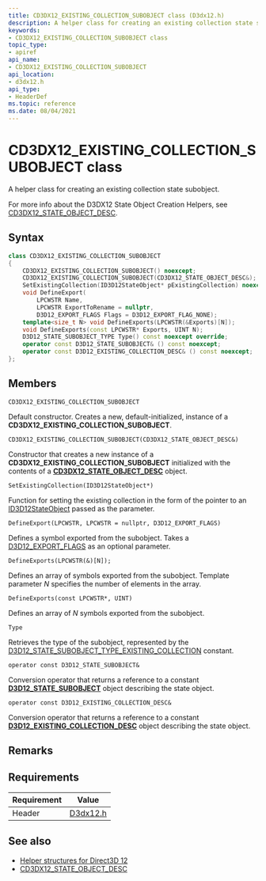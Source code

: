 ```yaml
---
title: CD3DX12_EXISTING_COLLECTION_SUBOBJECT class (D3dx12.h)
description: A helper class for creating an existing collection state subobject.
keywords:
- CD3DX12_EXISTING_COLLECTION_SUBOBJECT class
topic_type:
- apiref
api_name:
- CD3DX12_EXISTING_COLLECTION_SUBOBJECT
api_location:
- d3dx12.h
api_type:
- HeaderDef
ms.topic: reference
ms.date: 08/04/2021
---
```


# CD3DX12_EXISTING_COLLECTION_SUBOBJECT class

A helper class for creating an existing collection state subobject.

For more info about the D3DX12 State Object Creation Helpers, see [CD3DX12_STATE_OBJECT_DESC](cd3dx12-state-object-desc.md).

## Syntax

```cpp
class CD3DX12_EXISTING_COLLECTION_SUBOBJECT
{
    CD3DX12_EXISTING_COLLECTION_SUBOBJECT() noexcept;
    CD3DX12_EXISTING_COLLECTION_SUBOBJECT(CD3DX12_STATE_OBJECT_DESC&);
    SetExistingCollection(ID3D12StateObject* pExistingCollection) noexcept;
    void DefineExport(
        LPCWSTR Name,
        LPCWSTR ExportToRename = nullptr,
        D3D12_EXPORT_FLAGS Flags = D3D12_EXPORT_FLAG_NONE);
    template<size_t N> void DefineExports(LPCWSTR(&Exports)[N]);
    void DefineExports(const LPCWSTR* Exports, UINT N);
    D3D12_STATE_SUBOBJECT_TYPE Type() const noexcept override;
    operator const D3D12_STATE_SUBOBJECT& () const noexcept;
    operator const D3D12_EXISTING_COLLECTION_DESC& () const noexcept;
};
```

## Members

`CD3DX12_EXISTING_COLLECTION_SUBOBJECT`

Default constructor. Creates a new, default-initialized, instance of a **CD3DX12_EXISTING_COLLECTION_SUBOBJECT**.

`CD3DX12_EXISTING_COLLECTION_SUBOBJECT(CD3DX12_STATE_OBJECT_DESC&)`

Constructor that creates a new instance of a **CD3DX12_EXISTING_COLLECTION_SUBOBJECT** initialized with the contents of a [**CD3DX12_STATE_OBJECT_DESC**](cd3dx12-state-object-desc.md) object.

`SetExistingCollection(ID3D12StateObject*)`

Function for setting the existing collection in the form of the pointer to an [ID3D12StateObject](/windows/win32/api/d3d12/nn-d3d12-id3d12stateobject) passed as the parameter.

`DefineExport(LPCWSTR, LPCWSTR = nullptr, D3D12_EXPORT_FLAGS)`

Defines a symbol exported from the subobject. Takes a [D3D12_EXPORT_FLAGS](/windows/win32/api/d3d12/ne-d3d12-d3d12_export_flags) as an optional parameter.

`DefineExports(LPCWSTR(&)[N]);`

Defines an array of symbols exported from the subobject. Template parameter *N* specifies the number of elements in the array.

`DefineExports(const LPCWSTR*, UINT)`

Defines an array of *N* symbols exported from the subobject.

`Type`

Retrieves the type of the subobject, represented by the [D3D12_STATE_SUBOBJECT_TYPE_EXISTING_COLLECTION](/windows/win32/api/d3d12/ne-d3d12-d3d12_state_subobject_type) constant.

`operator const D3D12_STATE_SUBOBJECT&`

Conversion operator that returns a reference to a constant [**D3D12_STATE_SUBOBJECT**](/windows/win32/api/d3d12/ns-d3d12-d3d12_state_subobject) object describing the state object.

`operator const D3D12_EXISTING_COLLECTION_DESC&`

Conversion operator that returns a reference to a constant [**D3D12_EXISTING_COLLECTION_DESC**](/windows/win32/api/d3d12/ns-d3d12-d3d12_existing_collection_desc) object describing the state object.

## Remarks

## Requirements

| Requirement | Value |
|-------------------|-------------------------------------------------------------------------------------|
| Header | [D3dx12.h](https://github.com/microsoft/DirectX-Headers/blob/main/include/directx/d3dx12.h) |

## See also

* [Helper structures for Direct3D 12](helper-structures-for-d3d12.md)
* [CD3DX12_STATE_OBJECT_DESC](cd3dx12-state-object-desc.md)
